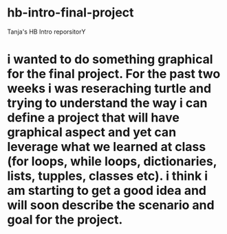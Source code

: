 # hb-intro-final-project
Tanja's HB Intro reporsitorY

# i wanted to do something graphical for the final project. For the past two weeks i was reseraching turtle and trying to understand the way i can define a project that will have graphical aspect and yet can leverage what we learned at class (for loops, while loops, dictionaries, lists, tupples, classes etc). i think i am starting to get a good idea and will soon describe the scenario and goal for the project.
